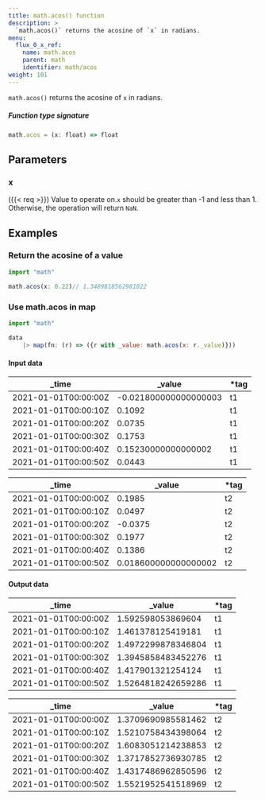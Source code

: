 ```yaml
---
title: math.acos() function
description: >
  `math.acos()` returns the acosine of `x` in radians.
menu:
  flux_0_x_ref:
    name: math.acos
    parent: math
    identifier: math/acos
weight: 101
---
```


<!------------------------------------------------------------------------------

IMPORTANT: This page was generated from comments in the Flux source code. Any
edits made directly to this page will be overwritten the next time the
documentation is generated. 

To make updates to this documentation, update the function comments above the
function definition in the Flux source code:

https://github.com/influxdata/flux/blob/master/stdlib/math/math.flux#L123-L123

Contributing to Flux: https://github.com/influxdata/flux#contributing
Fluxdoc syntax: https://github.com/influxdata/flux/blob/master/docs/fluxdoc.md

------------------------------------------------------------------------------->

`math.acos()` returns the acosine of `x` in radians.



##### Function type signature

```js
math.acos = (x: float) => float
```

## Parameters

### x

({{< req >}})
Value to operate on.`x` should be greater than -1 and less than 1. Otherwise, the operation
will return `NaN`.


## Examples


### Return the acosine of a value

```js
import "math"

math.acos(x: 0.22)// 1.3489818562981022

```


### Use math.acos in map

```js
import "math"

data
    |> map(fn: (r) => ({r with _value: math.acos(x: r._value)}))
```

#### Input data

| _time                | _value                | *tag |
| -------------------- | --------------------- | ---- |
| 2021-01-01T00:00:00Z | -0.021800000000000003 | t1   |
| 2021-01-01T00:00:10Z | 0.1092                | t1   |
| 2021-01-01T00:00:20Z | 0.0735                | t1   |
| 2021-01-01T00:00:30Z | 0.1753                | t1   |
| 2021-01-01T00:00:40Z | 0.15230000000000002   | t1   |
| 2021-01-01T00:00:50Z | 0.0443                | t1   |

| _time                | _value               | *tag |
| -------------------- | -------------------- | ---- |
| 2021-01-01T00:00:00Z | 0.1985               | t2   |
| 2021-01-01T00:00:10Z | 0.0497               | t2   |
| 2021-01-01T00:00:20Z | -0.0375              | t2   |
| 2021-01-01T00:00:30Z | 0.1977               | t2   |
| 2021-01-01T00:00:40Z | 0.1386               | t2   |
| 2021-01-01T00:00:50Z | 0.018600000000000002 | t2   |


#### Output data

| _time                | _value             | *tag |
| -------------------- | ------------------ | ---- |
| 2021-01-01T00:00:00Z | 1.592598053869604  | t1   |
| 2021-01-01T00:00:10Z | 1.461378125419181  | t1   |
| 2021-01-01T00:00:20Z | 1.4972299878346804 | t1   |
| 2021-01-01T00:00:30Z | 1.3945858483452276 | t1   |
| 2021-01-01T00:00:40Z | 1.417901321254124  | t1   |
| 2021-01-01T00:00:50Z | 1.5264818242659286 | t1   |

| _time                | _value             | *tag |
| -------------------- | ------------------ | ---- |
| 2021-01-01T00:00:00Z | 1.3709690985581462 | t2   |
| 2021-01-01T00:00:10Z | 1.5210758434398064 | t2   |
| 2021-01-01T00:00:20Z | 1.6083051214238853 | t2   |
| 2021-01-01T00:00:30Z | 1.3717852736930785 | t2   |
| 2021-01-01T00:00:40Z | 1.4317486962850596 | t2   |
| 2021-01-01T00:00:50Z | 1.5521952541518969 | t2   |

